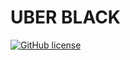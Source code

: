 # UBER BLACK

[![GitHub license](https://img.shields.io/github/license/SiNDy4K/UBER-BLACK?style=plastic)](https://github.com/SiNDy4K/UBER-BLACK/blob/main/LICENSE)
